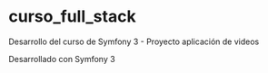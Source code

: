 # curso_full_stack
Desarrollo del curso de Symfony 3 - Proyecto aplicación de videos

Desarrollado con Symfony 3
